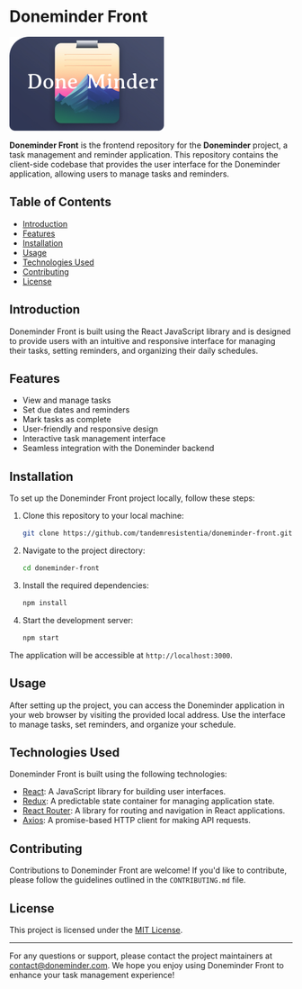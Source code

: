 
# Doneminder Front

![Doneminder Logo](https://github.com/tandemresistentia/doneminder-front/blob/main/src/assets/Home/logo.png)

**Doneminder Front** is the frontend repository for the **Doneminder** project, a task management and reminder application. This repository contains the client-side codebase that provides the user interface for the Doneminder application, allowing users to manage tasks and reminders.

## Table of Contents

- [Introduction](#introduction)
- [Features](#features)
- [Installation](#installation)
- [Usage](#usage)
- [Technologies Used](#technologies-used)
- [Contributing](#contributing)
- [License](#license)

## Introduction

Doneminder Front is built using the React JavaScript library and is designed to provide users with an intuitive and responsive interface for managing their tasks, setting reminders, and organizing their daily schedules.

## Features

- View and manage tasks
- Set due dates and reminders
- Mark tasks as complete
- User-friendly and responsive design
- Interactive task management interface
- Seamless integration with the Doneminder backend

## Installation

To set up the Doneminder Front project locally, follow these steps:

1. Clone this repository to your local machine:

   ```bash
   git clone https://github.com/tandemresistentia/doneminder-front.git
   ```

2. Navigate to the project directory:

   ```bash
   cd doneminder-front
   ```

3. Install the required dependencies:

   ```bash
   npm install
   ```

4. Start the development server:

   ```bash
   npm start
   ```

The application will be accessible at `http://localhost:3000`.

## Usage

After setting up the project, you can access the Doneminder application in your web browser by visiting the provided local address. Use the interface to manage tasks, set reminders, and organize your schedule.

## Technologies Used

Doneminder Front is built using the following technologies:

- [React](https://reactjs.org/): A JavaScript library for building user interfaces.
- [Redux](https://redux.js.org/): A predictable state container for managing application state.
- [React Router](https://reactrouter.com/): A library for routing and navigation in React applications.
- [Axios](https://axios-http.com/): A promise-based HTTP client for making API requests.

## Contributing

Contributions to Doneminder Front are welcome! If you'd like to contribute, please follow the guidelines outlined in the `CONTRIBUTING.md` file.

## License

This project is licensed under the [MIT License](https://opensource.org/licenses/MIT).

---

For any questions or support, please contact the project maintainers at [contact@doneminder.com](mailto:contact@doneminder.com). We hope you enjoy using Doneminder Front to enhance your task management experience!
